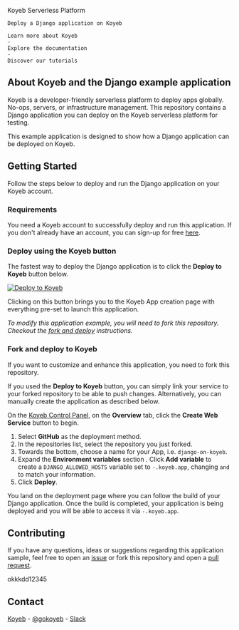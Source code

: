 
  
    
  
  Koyeb Serverless Platform
  
    Deploy a Django application on Koyeb
    
    Learn more about Koyeb
    ·
    Explore the documentation
    ·
    Discover our tutorials
  



## About Koyeb and the Django example application

Koyeb is a developer-friendly serverless platform to deploy apps globally. No-ops, servers, or infrastructure management.
This repository contains a Django application you can deploy on the Koyeb serverless platform for testing.

This example application is designed to show how a Django application can be deployed on Koyeb.

## Getting Started

Follow the steps below to deploy and run the Django application on your Koyeb account.

### Requirements

You need a Koyeb account to successfully deploy and run this application. If you don't already have an account, you can sign-up for free [here](https://app.koyeb.com/auth/signup).

### Deploy using the Koyeb button

The fastest way to deploy the Django application is to click the **Deploy to Koyeb** button below.

[![Deploy to Koyeb](https://www.koyeb.com/static/images/deploy/button.svg)](https://app.koyeb.com/deploy?type=git&repository=github.com/koyeb/example-django&branch=main&name=django-on-koyeb&env[PORT]=8000&env[DJANGO_ALLOWED_HOSTS]=.koyeb.app&ports=8000;http;/)

Clicking on this button brings you to the Koyeb App creation page with everything pre-set to launch this application.

_To modify this application example, you will need to fork this repository. Checkout the [fork and deploy](#fork-and-deploy-to-koyeb) instructions._

### Fork and deploy to Koyeb

If you want to customize and enhance this application, you need to fork this repository.

If you used the **Deploy to Koyeb** button, you can simply link your service to your forked repository to be able to push changes.
Alternatively, you can manually create the application as described below.

On the [Koyeb Control Panel](https://app.koyeb.com/), on the **Overview** tab, click the **Create Web Service** button to begin.

1. Select **GitHub** as the deployment method.
2. In the repositories list, select the repository you just forked.
3. Towards the bottom, choose a name for your App, i.e. `django-on-koyeb`.
4. Expand the **Environment variables** section .  Click **Add variable** to create a `DJANGO_ALLOWED_HOSTS` variable set to `-.koyeb.app`, changing `` and `` to match your information.
5. Click **Deploy**.

You land on the deployment page where you can follow the build of your Django application. Once the build is completed, your application is being deployed and you will be able to access it via `-.koyeb.app`.

## Contributing

If you have any questions, ideas or suggestions regarding this application sample, feel free to open an [issue](//github.com/koyeb/example-django/issues) or fork this repository and open a [pull request](//github.com/koyeb/example-django/pulls).

okkkdd12345


## Contact

[Koyeb](https://www.koyeb.com) - [@gokoyeb](https://twitter.com/gokoyeb) - [Slack](http://slack.koyeb.com/)
